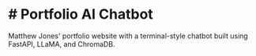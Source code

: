 # # Portfolio AI Chatbot

Matthew Jones' portfolio website with a terminal-style chatbot built using FastAPI, LLaMA, and ChromaDB.
 